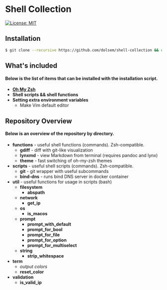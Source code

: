 # Shell Collection
[![License: MIT][license-image]][license-url]
## Installation
```sh
$ git clone --recursive https://github.com/dolsem/shell-collection && cd shell-collection && bash install.bash
```
## What's included
#### Below is the list of items that can be installed with the installation script.
- [**Oh My Zsh**][ohmyzsh-url]
- **Shell scripts && shell functions**
- **Setting extra environment variables**
  - Make Vim default editor

## Repository Overview
#### Below is an overview of the repository by directory.
- **functions** - useful shell functions (commands). Zsh-compatible.
  - **gdiff** - diff with git-like visualization
  - **lynxmd** - view Markdown from terminal (requires pandoc and lynx)
  - **theme** - fast switching of oh-my-zsh themes
- **scripts** - useful shell scripts (commands). Zsh-compatible.
  - **git** - git wrapper with useful subcommands
  - **bind-dns** - runs bind DNS server in docker container
- **util** - useful functions for usage in scripts (bash)
  - **filesystem**
    - **abspath**
  - **network**
    - **get_ip**
  - **os**
    - **is_macos**
  - **prompt**
    - **prompt_with_default**
    - **prompt_for_bool**
    - **prompt_for_file**
    - **prompt_for_option**
    - **prompt_for_multiselect**
  - **string**
    - **strip_whitespace**
- **term**
  - *output colors*
  - **reset_color**
- **validation**
    - **is_valid_ip**

[license-image]: https://img.shields.io/badge/License-MIT-blue.svg
[license-url]: https://opensource.org/licenses/MIT
[ohmyzsh-url]: https://github.com/robbyrussell/oh-my-zsh